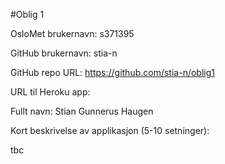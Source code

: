 #Oblig 1

OsloMet brukernavn: s371395

GitHub brukernavn: stia-n

GitHub repo URL: https://github.com/stia-n/oblig1

URL til Heroku app:

Fullt navn: Stian Gunnerus Haugen

Kort beskrivelse av applikasjon (5-10 setninger):

tbc
